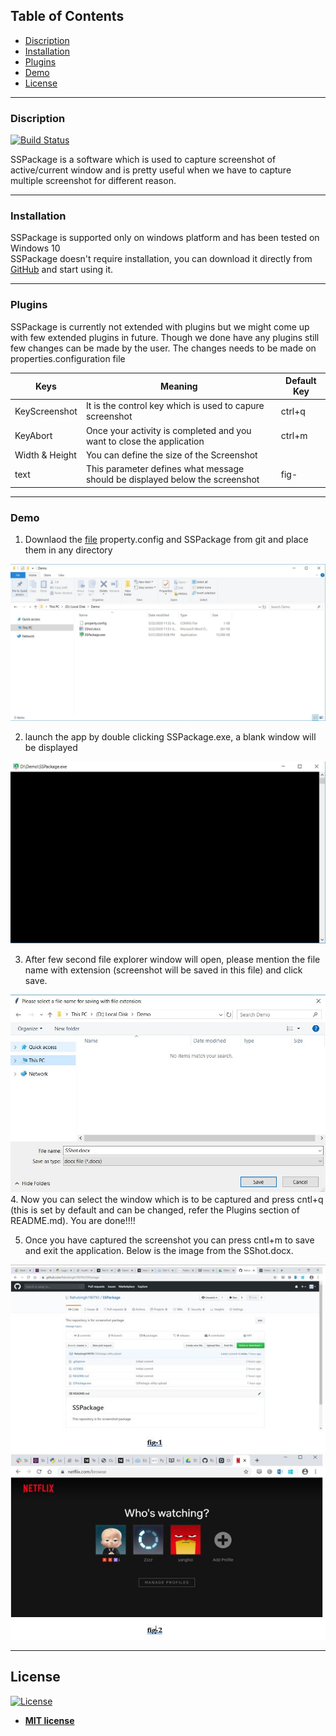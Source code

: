 ## Table of Contents

- [Discription](#Discription)
- [Installation](#Installation)
- [Plugins](#Plugins)
- [Demo](#Demo)
- [License](#License)

---

### Discription
[![Build Status](https://travis-ci.org/joemccann/dillinger.svg?branch=master)](https://travis-ci.org/joemccann/dillinger)

SSPackage is a software which is used to capture screenshot of active/current window and is pretty useful when we have to capture multiple screenshot for different reason.

---

### Installation

SSPackage is supported only on windows platform and has been tested on Windows 10  
SSPackage doesn't require installation, you can download it directly from [GitHub](https://github.com/Rahulsingh190792/SSPackage) and start using it.

---

### Plugins

SSPackage is currently not extended with plugins but we might come up with few extended plugins in future.
Though we done have any plugins still few changes can be made by the user. The changes needs to be made on properties.configuration file

| Keys | Meaning | Default Key |
| ------ | ------ | ------ |
| KeyScreenshot | It is the control key which is used to capure screenshot | ctrl+q |
| KeyAbort | Once your activity is completed and you want to close the application | ctrl+m |
| Width & Height | You can define the size of the Screenshot |  |
| text | This parameter defines what message should be displayed below the screenshot | fig- |

---

### Demo
1. Downlaod the [file](https://github.com/Rahulsingh190792/SSPackage) property.config and SSPackage from git and place them in any directory

<!-- ![](SShot/SShot1.JPG) -->
<img src="SShot/SShot1.JPG" width=600 >

2. launch the app by double clicking SSPackage.exe, a blank  window will be displayed 

<!-- ![](SShot/SShot2.png)  -->
<img src="SShot/SShot2.png" width=600 >

3. After few second file explorer window will open, please mention the file name with extension (screenshot will be saved in this file) and click save.

<!-- ![](SShot/SShot3.JPG)  -->
<img src="SShot/SShot3.JPG" width=600 >
4. Now you can select the window which is to be captured and press cntl+q (this is set by default and can be changed, refer the Plugins section of README.md). You are done!!!!

5. Once you have captured the screenshot you can press cntl+m to save and exit the application.
Below is the image from the SShot.docx.

<!-- ![](SShot/SShot4.png)  -->
<img src="SShot/SShot4.png" width=600 >

---

## License

[![License](http://img.shields.io/:license-mit-blue.svg?style=flat-square)](http://badges.mit-license.org)

- **[MIT license](http://opensource.org/licenses/mit-license.php)**